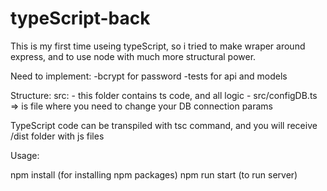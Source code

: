 # typeScript-back

This is my first time useing typeScript, so i tried to make wraper around express, and to use node with much more structural power.

Need to implement:
-bcrypt for password
-tests for api and models

Structure:
src:
    - this folder contains ts code, and all logic
    - src/configDB.ts => is file where you need to change your DB connection params

TypeScript code can be transpiled with tsc command, and you will receive /dist folder with js files

Usage:

npm install (for installing npm packages)
npm run start (to run server)
